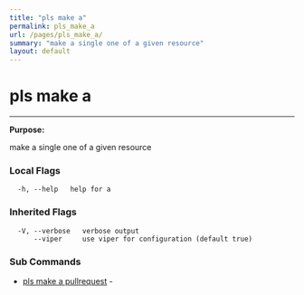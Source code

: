 ```yaml
---
title: "pls make a"
permalink: pls_make_a
url: /pages/pls_make_a/
summary: "make a single one of a given resource"
layout: default
---
```

# pls make a 

---
**Purpose:**

make a single one of a given resource

### Local Flags

```
  -h, --help   help for a
```

### Inherited Flags

```
  -V, --verbose   verbose output
      --viper     use viper for configuration (default true)
```
### Sub Commands

* [pls make a pullrequest](/pages/pls_make_a_pullrequest/)	 - 

